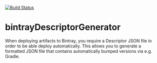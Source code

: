 [![Build Status](https://travis-ci.org/brinxmat/bintrayDescriptorGenerator.svg?branch=master)](https://travis-ci.org/brinxmat/bintrayDescriptorGenerator)

# bintrayDescriptorGenerator

When deploying artifacts to Bintray, you require a Descriptor JSON file in order to be able deploy automatically. This allows you to generate a formatted JSON file that contains automatically bumped versions via e.g. Gradle.
